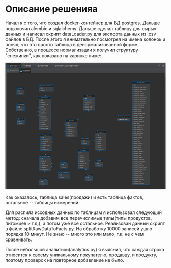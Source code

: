 # Описание решенияа

Начал я с того, что создал docker-контейнер для БД postgres. Дальше подключил alembic и sqlalchemy. Дальше сделал таблицу для сырых данных и написал скрипт dataLoader.py для экспорта данных из .csv файлов в БД. После этого я внимательно посмотрел на имена колонок и понял, что это просто таблица в денормализованной форме. Собственно, в процессе нормализации я получил структуру "снежинки", как показано на каринке ниже:

!["слева снежинка, справа исходные данные"](./docs/dbStructure.png "слева снежинка, справа исходные данные")

Как оказалось, таблица sales(продажи) и есть таблица фактов, остальное -- таблицы измерений

Для распила исходных данных по таблицам я использовал следующий метод: сначала добавим все перечислимые типы(типы продуктов, питомцев и т.д.), а потом уже всё остальное.
Реализован данный скрипт в файле splitRawDataToFacts.py. На обработку 10000 записей ушло порядка 10 минут. Не знаю -- много это или мало, т.к. не с чем сравнивать.

После небольшой аналитики(analytics.py) я выяснил, что каждая строка относится к своему уникальному покупателю, продавцу, и продукту, поэтому проверок на повторное добавление не было.


